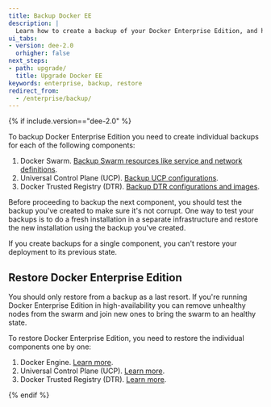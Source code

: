 ```yaml
---
title: Backup Docker EE
description: |
  Learn how to create a backup of your Docker Enterprise Edition, and how to restore from a backup.
ui_tabs:
- version: dee-2.0
  orhigher: false
next_steps:
- path: upgrade/
  title: Upgrade Docker EE
keywords: enterprise, backup, restore
redirect_from:
  - /enterprise/backup/
---
```

{% if include.version=="dee-2.0" %}

To backup Docker Enterprise Edition you need to create individual backups
for each of the following components:

1. Docker Swarm. [Backup Swarm resources like service and network definitions](/engine/swarm/admin_guide.md#back-up-the-swarm).
2. Universal Control Plane (UCP). [Backup UCP configurations](/ee/ucp/admin/backups-and-disaster-recovery.md).
3. Docker Trusted Registry (DTR). [Backup DTR configurations and images](/ee/dtr/admin/backups-and-disaster-recovery.md).

Before proceeding to backup the next component, you should test the backup you've
created to make sure it's not corrupt. One way to test your backups is to do
a fresh installation in a separate infrastructure and restore the new installation
using the backup you've created.

If you create backups for a single component, you can't restore your
deployment to its previous state.

## Restore Docker Enterprise Edition

You should only restore from a backup as a last resort. If you're running Docker
Enterprise Edition in high-availability you can remove unhealthy nodes from the
swarm and join new ones to bring the swarm to an healthy state.

To restore Docker Enterprise Edition, you need to restore the individual
components one by one:

1. Docker Engine. [Learn more](/engine/swarm/admin_guide.md#recover-from-disaster).
2. Universal Control Plane (UCP). [Learn more](/ee/ucp/admin/backups-and-disaster-recovery.md#restore-your-swarm).
3. Docker Trusted Registry (DTR). [Learn more](/ee/dtr/admin/backups-and-disaster-recovery.md#restore-dtr-data).

{% endif %}
